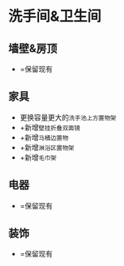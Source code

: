 # 洗手间&卫生间

## 墙壁&房顶
* =保留现有

## 家具
* 更换容量更大的`洗手池上方置物架`
* +新增`壁挂折叠双面镜`
* +新增`马桶边置物`
* +新增`淋浴区置物架`
* +新增`毛巾架`

## 电器
* =保留现有

## 装饰
* =保留现有
